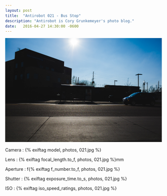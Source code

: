 ```yaml
---
layout: post
title:  "Antirobot 021 - Bus Stop"
description: "Antirobot is Cory Grunkemeyer's photo blog."
date:   2016-04-27 14:30:00 -0600
---
```


![021 - Bus Stop](/photos/021.jpg)

Camera
: {% exiftag model, photos, 021.jpg %}

Lens
: {% exiftag focal_length.to_f, photos, 021.jpg %}mm

Aperture
: f{% exiftag f_number.to_f, photos, 021.jpg %}

Shutter
: {% exiftag exposure_time.to_s, photos, 021.jpg %}

ISO
: {% exiftag iso_speed_ratings, photos, 021.jpg %}
